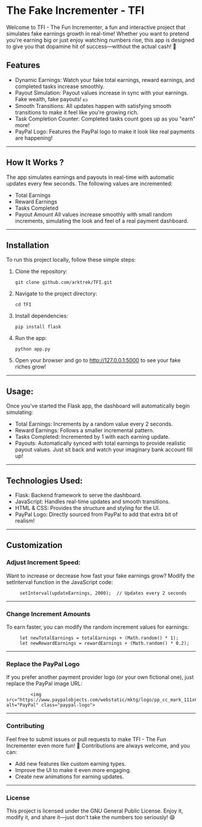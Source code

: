 # The Fake Incrementer - TFI

Welcome to TFI - The Fun Incrementer, a fun and interactive project that simulates fake earnings growth in real-time! Whether you want to pretend you're earning big or just enjoy watching numbers rise, this app is designed to give you that dopamine hit of success—without the actual cash! 🤑

## Features
- Dynamic Earnings: Watch your fake total earnings, reward earnings, and completed tasks increase smoothly.
- Payout Simulation: Payout values increase in sync with your earnings. Fake wealth, fake payouts! 💵
- Smooth Transitions: All updates happen with satisfying smooth transitions to make it feel like you're growing rich.
- Task Completion Counter: Completed tasks count goes up as you "earn" more!
- PayPal Logo: Features the PayPal logo to make it look like real payments are happening!

---

## How It Works ?
The app simulates earnings and payouts in real-time with automatic updates every few seconds. The following values are incremented:
- Total Earnings
- Reward Earnings
- Tasks Completed
- Payout Amount
All values increase smoothly with small random increments, simulating the look and feel of a real payment dashboard.

---

## Installation
To run this project locally, follow these simple steps:

1. Clone the repository:
    ```
    git clone github.com/arktrek/TFI.git
    ```
2. Navigate to the project directory:

    ```
    cd TFI
    ```
3. Install dependencies:
    ```
    pip install flask
    ```
4. Run the app:

    ```
    python app.py
    ```
5. Open your browser and go to http://127.0.0.1:5000 to see your fake riches grow!

---
## Usage:
Once you've started the Flask app, the dashboard will automatically begin simulating:

- Total Earnings: Increments by a random value every 2 seconds.
- Reward Earnings: Follows a smaller incremental pattern.
- Tasks Completed: Incremented by 1 with each earning update.
- Payouts: Automatically synced with total earnings to provide realistic payout values.
Just sit back and watch your imaginary bank account fill up!

--- 

## Technologies Used:
- Flask: Backend framework to serve the dashboard.
- JavaScript: Handles real-time updates and smooth transitions.
- HTML & CSS: Provides the structure and styling for the UI.
- PayPal Logo: Directly sourced from PayPal to add that extra bit of realism!

---

## Customization
### Adjust Increment Speed:
   Want to increase or decrease how fast your fake earnings grow? Modify the setInterval function in the JavaScript code:
   ```
        setInterval(updateEarnings, 2000);  // Updates every 2 seconds
   ```
    
   ---
    
   ### Change Increment Amounts
   To earn faster, you can modify the random increment values for earnings:
   ```
        let newTotalEarnings = totalEarnings + (Math.random() * 1);
        let newRewardEarnings = rewardEarnings + (Math.random() * 0.2);
   ```
    
   ---
    
   ### Replace the PayPal Logo
   If you prefer another payment provider logo (or your own fictional one), just replace the PayPal image URL:
   ```
            <img src="https://www.paypalobjects.com/webstatic/mktg/logo/pp_cc_mark_111x69.jpg" alt="PayPal" class="paypal-logo">
   ```
        
   --- 
    
   ### Contributing
   Feel free to submit issues or pull requests to make TFI - The Fun Incrementer even more fun! 🎉 Contributions are always welcome, and you can:
    
   - Add new features like custom earning types.
   - Improve the UI to make it even more engaging.
   - Create new animations for earning updates.
    
   ---
    
   ### License
   This project is licensed under the GNU General Public License. Enjoy it, modify it, and share it—just don't take the numbers too seriously! 😄
